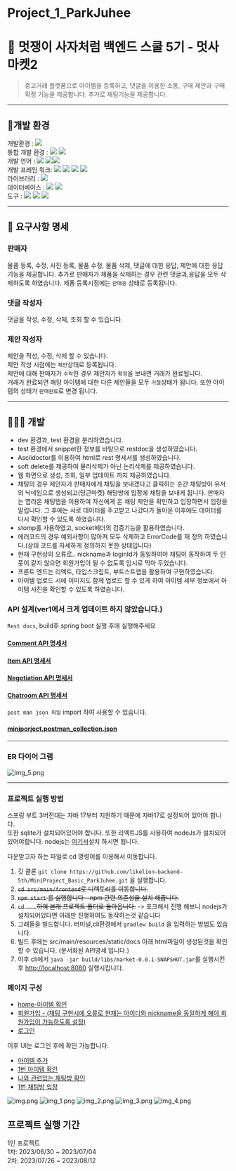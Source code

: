 # Project_1_ParkJuhee

# 🛒 멋쟁이 사자처럼 백엔드 스쿨 5기 - 멋사 마켓2
> 중고거래 플랫폼으로 아이템을 등록하고, 댓글을 이용한 소통, 구매 제안과 구매 확정 기능을 제공합니다.
> 추가로 채팅기능을 제공합니다.


---- 
## 🔨개발 환경
개발환경 : <img src="https://img.shields.io/badge/mac-000000?style=flate&logo=macos&logoColor=white"><br>
통합 개발 환경 : <img src="https://img.shields.io/badge/IntelliJ-000000?style=flate&logo=IntelliJ IDEA&logoColor=white">   <img src="https://img.shields.io/badge/VScode-007ACC?style=flate&logo=visualstudiocode&logoColor=white">  
개발 언어 : <img src="https://img.shields.io/badge/JAVA-17-FFFFFF?style=flate&logo=openjdk&logoColor=FFFFFF"> <img src="https://img.shields.io/badge/typescript-3178C6?style=flate&logo=typescript&logoColor=FFFFFF"><img src="https://img.shields.io/badge/html5-FFFFFF?style=flate&logo=html5&logoColor=E34F26"><br>
개발 프레임 워크: <img src="https://img.shields.io/badge/SpringBoot-3.1.1-6DB33F?style=flate&logo=SpringBoot&logoColor=6DB33F">
<img src="https://img.shields.io/badge/junit5-FFFFFF?style=flate&logo=junit5&logoColor=junit5">
<img src="https://img.shields.io/badge/springsecurity-FFFFFF?style=flate&logo=springsecurity&logoColor=6DB33F">
<img src="https://img.shields.io/badge/bootstrap-FFFFFF?style=flate&logo=bootstrap&logoColor=bootstrap"><br>
라이브러리 : <img src="https://img.shields.io/badge/react-FFFFFF?style=flate&logo=react&logoColor=react"><br>
데이터베이스 : <img src="https://img.shields.io/badge/SqLite-003B57?style=flate&logo=Sqlite&logoColor=white"> <img src="https://img.shields.io/badge/h2-1828f9?style=flate&logoColor=white"><br>
도구 : <img src="https://img.shields.io/badge/GitHub-181717?style=flate&logo=GitHub&logoColor=white">
<img src="https://img.shields.io/badge/Notion -000000?style=flate&logo=Notion&logoColor=white">
<img src="https://img.shields.io/badge/postman-FFFFFF?style=flate&logo=postman&logoColor=postman"><br>


---  


## 📄 요구사항 명세
### 판매자
물픔 등록, 수정, 사진 등록, 물품 수정, 물품 삭제, 댓글에 대한 응답, 제안에 대한 응답 기능을 제공합니다.
추가로 판매자가 제품을 삭제하는 경우 관련 댓글과,응답을 모두 삭제하도록 하였습니다.
제품 등록시점에는 `판매중` 상태로 등록됩니다.
### 댓글 작성자
댓글을 작성, 수정, 삭제, 조회 할 수 있습니다.
### 제안 작성자
제안을 작성, 수정, 삭제 할 수 있습니다.  
제안 작성 시점에는 `제안`상태로 등록됩니다.  
제안에 대해 판매자가 `수락`한 경우 제안자가 `확정`을 보내면 거래가 완료됩니다.    
거래가 완료되면 해당 아이템에 대한 다른 제안들을 모두 `거절`상태가 됩니다. 또한 아이템의 상태가 `판매완료`로 변경 됩니다.

---

## 👩🏻‍💻 개발
- dev 환경과, test 환경을 분리하였습니다.   
- test 환경에서 snippet한 정보를 바탕으로 restdoc을 생성하였습니다.
- Asciidoctor를 이용하여 html로 rest 명세서를 생성하였습니다.
- soft delete를 제공하여 물리삭제가 아닌 논리삭제를 제공하였습니다.
- 웹 화면으로 생성, 조회, 일부 업데이트 까지 제공하였습니다.
- 채팅의 경우 제안자가 판매자에게 채팅을 보내겠다고 클릭하는 순간 채팅방이 유저의 닉네임으로 생성되고(당근마켓) 해당방에 입장에 채팅을 보내게 됩니다. 판매자는 엽라온 채팅탭을 이용하여 자신에게 온 채팅 제안을 확인하고 입장하면서 입장을 알립니다. 그 후에는 서로 데이터를 주고받고 나갔다가 돌아온 이후에도 데이터를 다시 확인할 수 있도록 하였습니다. 
- stomp를 사용하였고, socket헤더의 검증기능을 활용하였습니다. 
- 에러코드의 경우 예외사항이 많아져 모두 삭제하고 ErrorCode를 재 정의 하였습니다.(상태 코드를 자세하게 정의하지 못한 상태입니다)
- 현재 구현상의 오류로.. nickname과 loginId가 동일하여야 채팅이 동작하여 두 인풋이 같지 않으면 회원가입이 될 수 없도록 임시로 막아 두었습니다.
- 프론트 엔드는 리엑트, 타입스크립트, 부트스트랩을 활용하여 구현하였습니다. 
- 아이템 업로드 시에 이미지도 함께 업로드 할 수 있게 하여 아이템 세부 정보에서 아이템 사진을 확인할 수 있도록 하였습니다.

### API 설계(ver1에서 크게 업데이트 하지 않았습니다.)
`Rest docs`, build후 spring boot 실행 후에 실행해주세요 
#### [Comment API 명세서](http://localhost:8080/static/docs/Comment.html)
#### [Item API 명세서](http://localhost:8080/static/docs/SalesItem.html)
#### [Negotiation API 명세서](http://localhost:8080/static/docs/Negotiation.html)    
#### [Chatroom API 명세서](http://localhost:8080/static/docs/Chatroom.html)


`post man json 파일` import 하여 사용할 수 있습니다.
#### [miniporject.postman_collection.json](readme/mutsamarket.json)

--- 

### ER 다이어 그램
![img_5.png](readme/img_5.png)
 

----

### 프로젝트 실행 방법
스프링 부트 3버전대는 자바 17부터 지원하기 때문에 자바17로 설정되어 있어야 합니다.  
또한 sqlite가 설치되어있어야 합니다. 또한 리엑트JS를 사용하여 nodeJs가 설치되어 있어야합니다.
nodejs는 [여기서](https://nodejs.org/ko/download)설치 하시면 됩니다. 

다운받고자 하는 파일로 cd 명령어를 이용해서 이동합니다.
1. 깃 클론 `git clone https://github.com/likelion-backend-5th/MiniProject_Basic_ParkJuhee.git` 을 실행합니다. 
2. ~~`cd src/main/frontend`로 디렉토리를 이동합니다.~~
3. ~~`npm start` 를 실행합니다 - npm 관련 의존성을 설치 해줍니다.~~
4. ~~`cd ...`하여 본래 프로젝트 폴더로 돌아옵니다.~~ -> 포크해서 진행 해보니 nodejs가 설치되어있다면 아래만 진행하여도 동작하는것 같습니다
5. 그래들을 빌드합니다. 터미널,cli환경에서 `gradlew build` 을 입력하는 방법도 있습니다.  
6. 빌드 후에는 src/main/resources/static/docs 아래 html파일이 생성된것을 확인할 수 있습니다. (문서화된 API명세 입니다.)
7. 이후 cli에서 `java -jar build/libs/market-0.0.1-SNAPSHOT.jar`를 실행시킨후 [http://localhost:8080](http://localhost:8080) 실행시킵니다.

### 페이지 구성
- [home-아이템 확인](http://localhost:8080/)  
- [회원가입 - (채팅 구현시에 오류로  현재는 아이디와 nickname을 동일하게 해야 회원가입이 가능하도록 설정)](http://localhost:8080/signup)  
- [로그인](http://localhost:8080/login)

이후 UI는 로그인 후에 확인 가능합니다.  
- [아이템 추가](http://localhost:8080/item-add-view)  
- [1번 아이템 확인](http://localhost:8080/item-view/1)  
- [나와 관련있는 채팅방 확인](http://localhost:8080/chatroomlist-view)  
- [1번 채팅방 입장](http://localhost:8080/chatroom-view/1)


![img.png](readme/img.png)
![img_1.png](readme/img_1.png)
![img_2.png](readme/img_2.png)
![img_3.png](readme/img_3.png)
![img_4.png](readme/img_4.png)

## 프로젝트 실행 기간
1인 프로젝트   
1차: 2023/06/30 ~ 2023/07/04  
2차: 2023/07/26 ~ 2023/08/12
